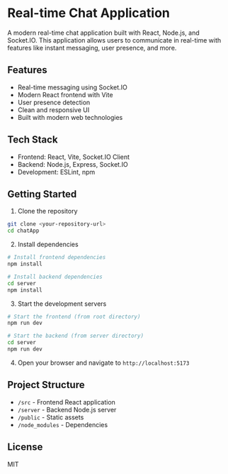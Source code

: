# Real-time Chat Application

A modern real-time chat application built with React, Node.js, and Socket.IO. This application allows users to communicate in real-time with features like instant messaging, user presence, and more.

## Features

- Real-time messaging using Socket.IO
- Modern React frontend with Vite
- User presence detection
- Clean and responsive UI
- Built with modern web technologies

## Tech Stack

- Frontend: React, Vite, Socket.IO Client
- Backend: Node.js, Express, Socket.IO
- Development: ESLint, npm

## Getting Started

1. Clone the repository
```bash
git clone <your-repository-url>
cd chatApp
```

2. Install dependencies
```bash
# Install frontend dependencies
npm install

# Install backend dependencies
cd server
npm install
```

3. Start the development servers
```bash
# Start the frontend (from root directory)
npm run dev

# Start the backend (from server directory)
cd server
npm run dev
```

4. Open your browser and navigate to `http://localhost:5173`

## Project Structure

- `/src` - Frontend React application
- `/server` - Backend Node.js server
- `/public` - Static assets
- `/node_modules` - Dependencies

## License

MIT

